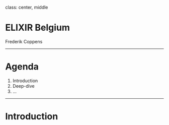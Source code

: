 class: center, middle

# ELIXIR Belgium

Frederik Coppens

---

# Agenda

1. Introduction
2. Deep-dive
3. ...

---

# Introduction
